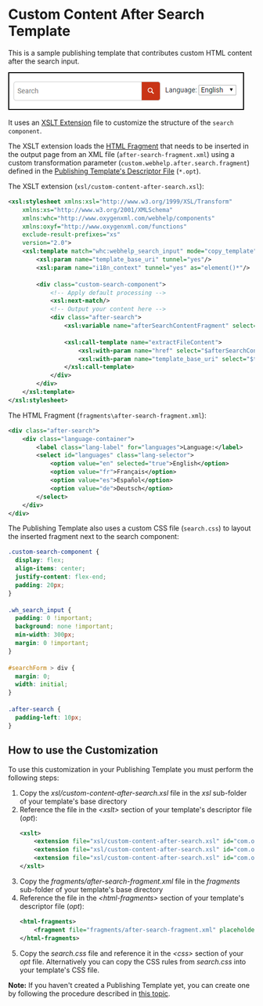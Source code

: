 # Custom Content After Search Template

This is a sample publishing template that contributes custom HTML content after the search input.

![Output Sample](media/search.png)

It uses an 
[XSLT Extension](https://www.oxygenxml.com/doc/versions/25.1/ug-webhelp-responsive/topics/whr-responsive-override-xslt-dita-xslt-import.html) file to customize the structure of the `search component`.

The XSLT extension loads the
[HTML Fragment](https://www.oxygenxml.com/doc/versions/25.1/ug-webhelp-responsive/topics/wh-add-custom-html.html#wh-add-custom-html__the_xml_file) that needs to be inserted in the output page from an XML file (`after-search-fragment.xml`)  using a custom transformation parameter (`custom.webhelp.after.search.fragment`) defined in the 
[Publishing Template's Descriptor File](https://www.oxygenxml.com/doc/versions/25.1/ug-webhelp-responsive/topics/whr_publishing_template_contents.html#ariaid-title2) (`*.opt`).

The XSLT extension (`xsl/custom-content-after-search.xsl`):
```xml
<xsl:stylesheet xmlns:xsl="http://www.w3.org/1999/XSL/Transform"
    xmlns:xs="http://www.w3.org/2001/XMLSchema"
    xmlns:whc="http://www.oxygenxml.com/webhelp/components"
    xmlns:oxyf="http://www.oxygenxml.com/functions"
    exclude-result-prefixes="xs"
    version="2.0">
    <xsl:template match="whc:webhelp_search_input" mode="copy_template">
        <xsl:param name="template_base_uri" tunnel="yes"/>
        <xsl:param name="i18n_context" tunnel="yes" as="element()*"/>
        
        <div class="custom-search-component">
            <!-- Apply default processing -->
            <xsl:next-match/>
            <!-- Output your content here -->
            <div class="after-search">
                <xsl:variable name="afterSearchContentFragment" select="oxyf:getParameter('custom.webhelp.after.search.fragment')"/> 
                
                <xsl:call-template name="extractFileContent">
                    <xsl:with-param name="href" select="$afterSearchContentFragment"/>
                    <xsl:with-param name="template_base_uri" select="$template_base_uri"/>
                </xsl:call-template>
            </div>
        </div>
    </xsl:template>
</xsl:stylesheet>
```

The HTML Fragment (`fragments\after-search-fragment.xml`):
```xml
<div class="after-search">
    <div class="language-container">
        <label class="lang-label" for="languages">Language:</label>
        <select id="languages" class="lang-selector">
            <option value="en" selected="true">English</option>
            <option value="fr">Français</option>
            <option value="es">Español</option>
            <option value="de">Deutsch</option>
        </select>  
    </div>
</div>
```
The Publishing Template also uses a custom CSS file (`search.css`) to layout the inserted fragment next to the search component:
```css
.custom-search-component {
  display: flex;
  align-items: center;
  justify-content: flex-end;
  padding: 20px;
}

.wh_search_input {
  padding: 0 !important;
  background: none !important;
  min-width: 300px;
  margin: 0 !important;
}

#searchForm > div {
  margin: 0;
  width: initial;
}

.after-search {
  padding-left: 10px;
}
```

## How to use the Customization

To use this customization in your Publishing Template you must perform the following steps:

1. Copy the *xsl/custom-content-after-search.xsl* file in the *xsl* sub-folder of your template's base directory
1. Reference the file in the *&lt;xslt>* section of your template's descriptor file (*opt*):
    ```xml
    <xslt>
        <extension file="xsl/custom-content-after-search.xsl" id="com.oxygenxml.webhelp.xsl.createMainPage"/>
        <extension file="xsl/custom-content-after-search.xsl" id="com.oxygenxml.webhelp.xsl.createSearchPage"/>
        <extension file="xsl/custom-content-after-search.xsl" id="com.oxygenxml.webhelp.xsl.dita2webhelp"/>
    </xslt>
    ```
1. Copy the *fragments/after-search-fragment.xml* file in the *fragments* sub-folder of your template's base directory
1. Reference the file in the *&lt;html-fragments>* section of your template's descriptor file (*opt*):
    ```xml
    <html-fragments>
        <fragment file="fragments/after-search-fragment.xml" placeholder="webhelp.fragment.after.search.input"/>
    </html-fragments>
    ```
1. Copy the *search.css* file and reference it in the *&lt;css>* section of your *opt* file. Alternatively you can copy the CSS rules from *search.css* into your template's CSS file.

**Note:** If you haven't created a Publishing Template yet, you can create one by following the procedure described in [this topic](https://www.oxygenxml.com/doc/versions/25.1/ug-webhelp-responsive/topics/whr-create-publishing-template-x.html).


